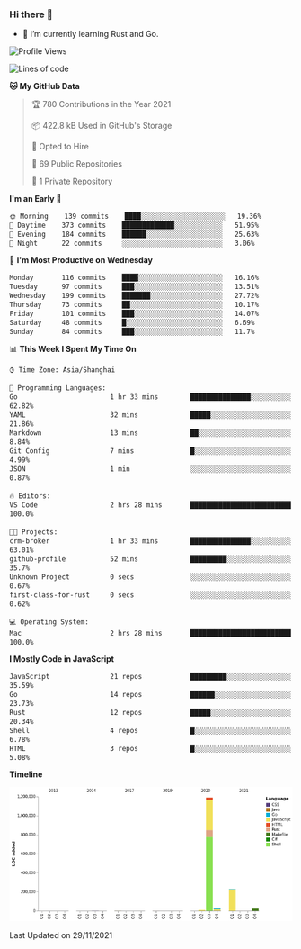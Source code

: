### Hi there 👋

- 🌱 I’m currently learning Rust and Go.

<!--START_SECTION:waka-->
![Profile Views](http://img.shields.io/badge/Profile%20Views-47-blue)

![Lines of code](https://img.shields.io/badge/From%20Hello%20World%20I%27ve%20Written-1.5%20million%20lines%20of%20code-blue)

**🐱 My GitHub Data** 

> 🏆 780 Contributions in the Year 2021
 > 
> 📦 422.8 kB Used in GitHub's Storage 
 > 
> 💼 Opted to Hire
 > 
> 📜 69 Public Repositories 
 > 
> 🔑 1 Private Repository 
 > 
**I'm an Early 🐤** 

```text
🌞 Morning    139 commits    ████░░░░░░░░░░░░░░░░░░░░░   19.36% 
🌆 Daytime    373 commits    █████████████░░░░░░░░░░░░   51.95% 
🌃 Evening    184 commits    ██████░░░░░░░░░░░░░░░░░░░   25.63% 
🌙 Night      22 commits     ░░░░░░░░░░░░░░░░░░░░░░░░░   3.06%

```
📅 **I'm Most Productive on Wednesday** 

```text
Monday       116 commits    ████░░░░░░░░░░░░░░░░░░░░░   16.16% 
Tuesday      97 commits     ███░░░░░░░░░░░░░░░░░░░░░░   13.51% 
Wednesday    199 commits    ███████░░░░░░░░░░░░░░░░░░   27.72% 
Thursday     73 commits     ██░░░░░░░░░░░░░░░░░░░░░░░   10.17% 
Friday       101 commits    ███░░░░░░░░░░░░░░░░░░░░░░   14.07% 
Saturday     48 commits     █░░░░░░░░░░░░░░░░░░░░░░░░   6.69% 
Sunday       84 commits     ███░░░░░░░░░░░░░░░░░░░░░░   11.7%

```


📊 **This Week I Spent My Time On** 

```text
⌚︎ Time Zone: Asia/Shanghai

💬 Programming Languages: 
Go                       1 hr 33 mins        ███████████████░░░░░░░░░░   62.82% 
YAML                     32 mins             █████░░░░░░░░░░░░░░░░░░░░   21.86% 
Markdown                 13 mins             ██░░░░░░░░░░░░░░░░░░░░░░░   8.84% 
Git Config               7 mins              █░░░░░░░░░░░░░░░░░░░░░░░░   4.99% 
JSON                     1 min               ░░░░░░░░░░░░░░░░░░░░░░░░░   0.87%

🔥 Editors: 
VS Code                  2 hrs 28 mins       █████████████████████████   100.0%

🐱‍💻 Projects: 
crm-broker               1 hr 33 mins        ███████████████░░░░░░░░░░   63.01% 
github-profile           52 mins             █████████░░░░░░░░░░░░░░░░   35.7% 
Unknown Project          0 secs              ░░░░░░░░░░░░░░░░░░░░░░░░░   0.67% 
first-class-for-rust     0 secs              ░░░░░░░░░░░░░░░░░░░░░░░░░   0.62%

💻 Operating System: 
Mac                      2 hrs 28 mins       █████████████████████████   100.0%

```

**I Mostly Code in JavaScript** 

```text
JavaScript               21 repos            █████████░░░░░░░░░░░░░░░░   35.59% 
Go                       14 repos            ██████░░░░░░░░░░░░░░░░░░░   23.73% 
Rust                     12 repos            █████░░░░░░░░░░░░░░░░░░░░   20.34% 
Shell                    4 repos             █░░░░░░░░░░░░░░░░░░░░░░░░   6.78% 
HTML                     3 repos             █░░░░░░░░░░░░░░░░░░░░░░░░   5.08%

```


**Timeline**

![Chart not found](https://raw.githubusercontent.com/elton/elton/main/charts/bar_graph.png) 


 Last Updated on 29/11/2021
<!--END_SECTION:waka-->

<!--
**elton/elton** is a ✨ _special_ ✨ repository because its `README.md` (this file) appears on your GitHub profile.

Here are some ideas to get you started:

- 🔭 I’m currently working on ...
- 🌱 I’m currently learning ...
- 👯 I’m looking to collaborate on ...
- 🤔 I’m looking for help with ...
- 💬 Ask me about ...
- 📫 How to reach me: ...
- 😄 Pronouns: ...
- ⚡ Fun fact: ...
-->

